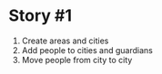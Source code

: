 # Story #1

1. Create areas and cities 
2. Add people to cities and guardians
3. Move people from city to city
